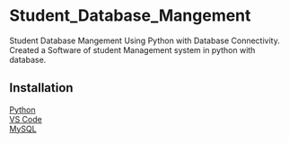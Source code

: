 # Student_Database_Mangement
Student Database Mangement Using Python with Database Connectivity.<br>
Created a Software of student Management system in python with database.
## Installation
[Python](https://www.python.org/downloads/)<br>
[VS Code](https://code.visualstudio.com/)<br>
[MySQL](https://www.mysql.com/downloads/)
